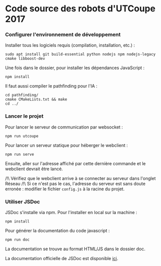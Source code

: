  Code source des robots d'UTCoupe 2017
=======

### Configurer l'environnement de développement

Installer tous les logiciels requis (compilation, installation, etc.) :
```
sudo apt install git build-essential python nodejs npm nodejs-legacy cmake libboost-dev
```

Une fois dans le dossier, pour installer les dépendances JavaScript :
```
npm install
```

Il faut aussi compiler le pathfinding pour l'IA :
```
cd pathfinding/
cmake CMakeLists.txt && make
cd ../
```

### Lancer le projet

Pour lancer le serveur de communication par websocket :
```
npm run utcoupe
```

Pour lancer un serveur statique pour héberger le webclient :
```
npm run serve
```

Ensuite, aller sur l'adresse affiché par cette dernière commande et le webclient devrait être lancé.

/!\ Vérifiez que le webclient arrive à se connecter au serveur dans l'onglet Réseau /!\ Si ce n'est pas le cas, l'adresse du serveur est sans doute erronée : modifier le fichier `config.js` à la racine du projet.

### Utiliser JSDoc

JSDoc s'installe via npm.
Pour l'installer en local sur la machine :
```
npm install
```

Pour générer la documentation du code javascript :
```
npm run doc
```

La documentation se trouve au format HTML/JS dans le dossier doc.

La documentation officielle de JSDoc est disponible [ici](http://usejsdoc.org).
